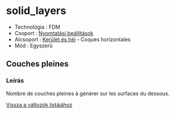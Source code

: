 # solid\_layers

* Technológia : FDM
* Csoport : [Nyomtatási beállítások](../../konfig/print_settings.md)
* Alcsoport : [Kerület és héj](../../beallitasok/print_settings.md#périmètre-et-enveloppe)  - Coques horizontales
* Mód : Egyszerű

## Couches pleines

### Leírás

Nombre de couches pleines à générer sur les surfaces du dessous.

[Vissza a változók listájához](/)

